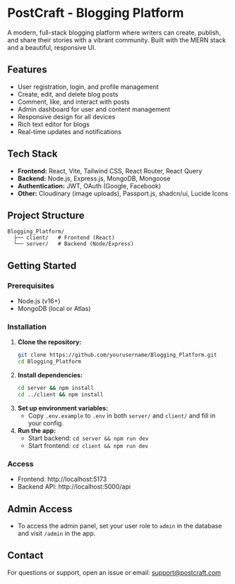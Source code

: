 # PostCraft - Blogging Platform

A modern, full-stack blogging platform where writers can create, publish, and share their stories with a vibrant community. Built with the MERN stack and a beautiful, responsive UI.

## Features
- User registration, login, and profile management
- Create, edit, and delete blog posts
- Comment, like, and interact with posts
- Admin dashboard for user and content management
- Responsive design for all devices
- Rich text editor for blogs
- Real-time updates and notifications

## Tech Stack
- **Frontend:** React, Vite, Tailwind CSS, React Router, React Query
- **Backend:** Node.js, Express.js, MongoDB, Mongoose
- **Authentication:** JWT, OAuth (Google, Facebook)
- **Other:** Cloudinary (image uploads), Passport.js, shadcn/ui, Lucide Icons

## Project Structure
```
Blogging_Platform/
  ├── client/   # Frontend (React)
  └── server/   # Backend (Node/Express)
```

## Getting Started
### Prerequisites
- Node.js (v16+)
- MongoDB (local or Atlas)

### Installation
1. **Clone the repository:**
   ```bash
   git clone https://github.com/yourusername/Blogging_Platform.git
   cd Blogging_Platform
   ```
2. **Install dependencies:**
   ```bash
   cd server && npm install
   cd ../client && npm install
   ```
3. **Set up environment variables:**
   - Copy `.env.example` to `.env` in both `server/` and `client/` and fill in your config.
4. **Run the app:**
   - Start backend: `cd server && npm run dev`
   - Start frontend: `cd client && npm run dev`

### Access
- Frontend: http://localhost:5173
- Backend API: http://localhost:5000/api

## Admin Access
- To access the admin panel, set your user role to `admin` in the database and visit `/admin` in the app.



## Contact
For questions or support, open an issue or email: support@postcraft.com
